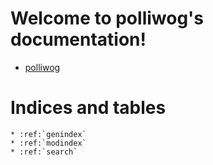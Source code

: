 Welcome to polliwog's documentation!
===================================

* [polliwog](api/polliwog.rst)


Indices and tables
==================

```eval_rst
* :ref:`genindex`
* :ref:`modindex`
* :ref:`search`
```
